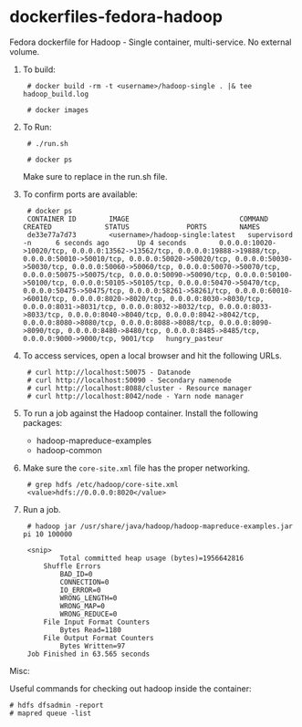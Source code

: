 dockerfiles-fedora-hadoop
========================

Fedora dockerfile for Hadoop - Single container, multi-service.  No external volume.

1. To build:

        # docker build -rm -t <username>/hadoop-single . |& tee hadoop_build.log

        # docker images

2. To Run:

        # ./run.sh

        # docker ps

    Make sure to replace <username> in the run.sh file.

3. To confirm ports are available:

        # docker ps
        CONTAINER ID        IMAGE                           COMMAND             CREATED             STATUS              PORTS        NAMES
        de33e77a7d73        <username>/hadoop-single:latest   supervisord -n      6 seconds ago       Up 4 seconds        0.0.0.0:10020->10020/tcp, 0.0.0.0:13562->13562/tcp, 0.0.0.0:19888->19888/tcp, 0.0.0.0:50010->50010/tcp, 0.0.0.0:50020->50020/tcp, 0.0.0.0:50030->50030/tcp, 0.0.0.0:50060->50060/tcp, 0.0.0.0:50070->50070/tcp, 0.0.0.0:50075->50075/tcp, 0.0.0.0:50090->50090/tcp, 0.0.0.0:50100->50100/tcp, 0.0.0.0:50105->50105/tcp, 0.0.0.0:50470->50470/tcp, 0.0.0.0:50475->50475/tcp, 0.0.0.0:58261->58261/tcp, 0.0.0.0:60010->60010/tcp, 0.0.0.0:8020->8020/tcp, 0.0.0.0:8030->8030/tcp, 0.0.0.0:8031->8031/tcp, 0.0.0.0:8032->8032/tcp, 0.0.0.0:8033->8033/tcp, 0.0.0.0:8040->8040/tcp, 0.0.0.0:8042->8042/tcp, 0.0.0.0:8080->8080/tcp, 0.0.0.0:8088->8088/tcp, 0.0.0.0:8090->8090/tcp, 0.0.0.0:8480->8480/tcp, 0.0.0.0:8485->8485/tcp, 0.0.0.0:9000->9000/tcp, 9001/tcp   hungry_pasteur

4. To access services, open a local browser and hit the following URLs.

        # curl http://localhost:50075 - Datanode
        # curl http://localhost:50090 - Secondary namenode
        # curl http://localhost:8088/cluster - Resource manager
        # curl http://localhost:8042/node - Yarn node manager

5. To run a job against the Hadoop container.  Install the following packages:
    - hadoop-mapreduce-examples
    - hadoop-common

6. Make sure the `core-site.xml` file has the proper networking.

        # grep hdfs /etc/hadoop/core-site.xml
        <value>hdfs://0.0.0.0:8020</value>

7. Run a job.

        # hadoop jar /usr/share/java/hadoop/hadoop-mapreduce-examples.jar pi 10 100000

        <snip>
        		Total committed heap usage (bytes)=1956642816
        	Shuffle Errors
        		BAD_ID=0
        		CONNECTION=0
        		IO_ERROR=0
        		WRONG_LENGTH=0
        		WRONG_MAP=0
        		WRONG_REDUCE=0
        	File Input Format Counters 
        		Bytes Read=1180
        	File Output Format Counters 
        		Bytes Written=97
        Job Finished in 63.565 seconds


Misc:

Useful commands for checking out hadoop inside the container:

    # hdfs dfsadmin -report
    # mapred queue -list

